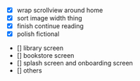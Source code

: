 - [x] wrap scrollview around home
- [x] sort image width thing
- [x] finish continue reading
- [x] polish fictional
- [] library screen
- [] bookstore screen
- [] splash screen and onboarding screen
- [] others
